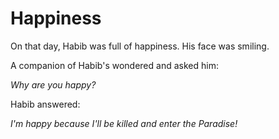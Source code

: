 Happiness
=========

On that day, Habib was full of happiness. His face was smiling.

A companion of Habib's wondered and asked him:

*Why are you happy?*

Habib answered:

*I'm happy because I'll be killed and enter the Paradise!*


